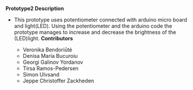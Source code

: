 **Prototype2 Description**
- This prototype uses potentiometer connected with arduino micro board and light(LED). Using the potentiometer and the arduino code the prototype manages to increase and decrease the brightness of the (LED)light.
**Contributors**

  - Veronika Bendoriūtė
  - Denisa Maria Bucuroiu
  - Georgi Galinov Yordanov
  - Tirsa Ramos-Pedersen
  - Simon Ulvsand
  - Jeppe Christoffer Zackheden
